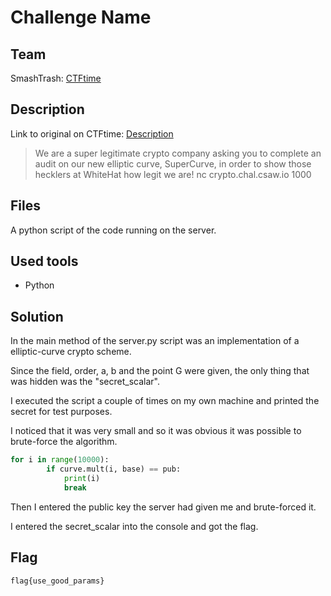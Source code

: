 # Challenge Name
## Team
SmashTrash: [CTFtime](https://ctftime.org/team/86655)

## Description
Link to original on CTFtime: [Description](https://ctftime.org/task/9223 "CTFtime challenge description")
> We are a super legitimate crypto company asking you to complete an audit on our new elliptic curve, SuperCurve, in order to show those hecklers at WhiteHat how legit we are! nc crypto.chal.csaw.io 1000

## Files
A python script of the code running on the server.

## Used tools
- Python

## Solution
In the main method of the server.py script was an implementation of a elliptic-curve crypto scheme.

Since the field, order, a, b and the point G were given, the only thing that was hidden was the "secret_scalar".

I executed the script a couple of times on my own machine and printed the secret for test purposes.

I noticed that it was very small and so it was obvious it was possible to brute-force the algorithm.

```python
for i in range(10000):
        if curve.mult(i, base) == pub:
            print(i)
            break
```

Then I entered the public key the server had given me and brute-forced it.

I entered the secret_scalar into the console and got the flag.

## Flag
```
flag{use_good_params}
```